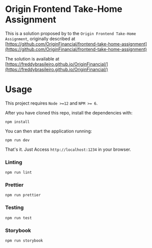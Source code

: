 # Origin Frontend Take-Home Assignment

This is a solution proposed by to the `Origin Frontend Take-Home Assignment`, originally described at [https://github.com/OriginFinancial/frontend-take-home-assignment](https://github.com/OriginFinancial/frontend-take-home-assignment)

The solution is available at [https://freddybrasileiro.github.io/OriginFinancial/](https://freddybrasileiro.github.io/OriginFinancial/)

# Usage

This project requires `Node >=12` and `NPM >= 6`.

After you have cloned this repo, install the dependencies with:

```
npm install
```

You can then start the application running:

```
npm run dev
```

That's it. Just Access `http://localhost:1234` in your browser.

### Linting

```
npm run lint
```

### Prettier

```
npm run prettier
```

### Testing

```
npm run test
```

### Storybook

```
npm run storybook
```

